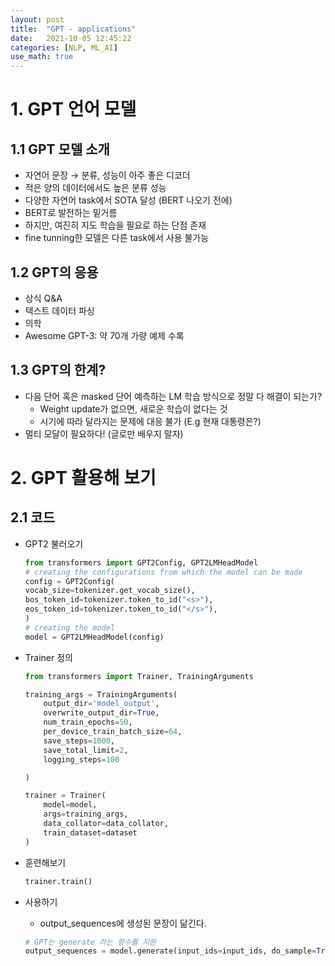 ```yaml
---
layout: post
title:  "GPT - applications"
date:   2021-10-05 12:45:22
categories: [NLP, ML_AI]
use_math: true
---
```


# 1. GPT 언어 모델
## 1.1 GPT 모델 소개
* 자연어 문장 $\rightarrow$ 분류, 성능이 아주 좋은 디코더
* 적은 양의 데이터에서도 높은 분류 성능
* 다양한 자연어 task에서 SOTA 달성 (BERT 나오기 전에)
* BERT로 발전하는 밑거름
* 하지만, 여진히 지도 학습을 필요로 하는 단점 존재
* fine tunning한 모델은 다른 task에서 사용 불가능

## 1.2 GPT의 응용
* 상식 Q&A
* 텍스트 데이터 파싱
* 의학
* Awesome GPT-3: 약 70개 가량 예제 수록

## 1.3 GPT의 한계?
* 다음 단어 혹은 masked 단어 예측하는 LM 학습 방식으로 정말 다 해결이 되는가?
    * Weight update가 없으면, 새로운 학습이 없다는 것
    * 시기에 따라 달라지는 문제에 대응 불가 (E.g 현재 대통령은?)
* 멀티 모달이 필요하다! (글로만 배우지 말자)

# 2. GPT 활용해 보기
## 2.1 코드
* GPT2 불러오기

    ```python
    from transformers import GPT2Config, GPT2LMHeadModel
    # creating the configurations from which the model can be made
    config = GPT2Config(
    vocab_size=tokenizer.get_vocab_size(),
    bos_token_id=tokenizer.token_to_id("<s>"),
    eos_token_id=tokenizer.token_to_id("</s>"),
    )
    # creating the model
    model = GPT2LMHeadModel(config)
    ```

* Trainer 정의

    ```python
    from transformers import Trainer, TrainingArguments

    training_args = TrainingArguments(
        output_dir='model_output',
        overwrite_output_dir=True,
        num_train_epochs=50,
        per_device_train_batch_size=64,
        save_steps=1000,
        save_total_limit=2,
        logging_steps=100

    )

    trainer = Trainer(
        model=model,
        args=training_args,
        data_collator=data_collator,
        train_dataset=dataset
    )
    ```

* 훈련해보기

    ```python
    trainer.train()
    ```

* 사용하기
    * output_sequences에 생성된 문장이 닮긴다.


    ```python
    # GPT는 generate 라는 함수를 지원
    output_sequences = model.generate(input_ids=input_ids, do_sample=True, max_length=100, num_return_sequences=3)
    ```